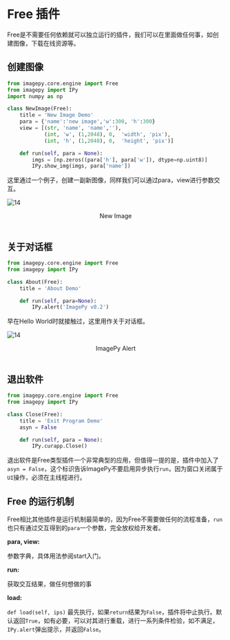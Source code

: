 # Free 插件

Free是不需要任何依赖就可以独立运行的插件，我们可以在里面做任何事，如创建图像，下载在线资源等。



## 创建图像

```python
from imagepy.core.engine import Free
from imagepy import IPy
import numpy as np

class NewImage(Free):
    title = 'New Image Demo'
    para = {'name':'new image','w':300, 'h':300}
    view = [(str, 'name', 'name',''),
            (int, 'w', (1,2048), 0,  'width', 'pix'),
            (int, 'h', (1,2048), 0,  'height', 'pix')]

    def run(self, para = None):
        imgs = [np.zeros((para['h'], para['w']), dtype=np.uint8)]
        IPy.show_img(imgs, para['name'])
```

这里通过一个例子，创建一副新图像，同样我们可以通过para，view进行参数交互。

![14](http://idoc.imagepy.org/demoplugin/22.png)

<div align=center>New Image</div><br>


## 关于对话框

```python
from imagepy.core.engine import Free
from imagepy import IPy

class About(Free):
    title = 'About Demo'

    def run(self, para=None):
        IPy.alert('ImagePy v0.2')
```

早在Hello World时就接触过，这里用作关于对话框。

![14](http://idoc.imagepy.org/demoplugin/23.png)

<div align=center>ImagePy Alert</div><br>


## 退出软件

```python
from imagepy.core.engine import Free
from imagepy import IPy

class Close(Free):
    title = 'Exit Program Demo'
    asyn = False

    def run(self, para = None):
        IPy.curapp.Close()
```

退出软件是Free类型插件一个非常典型的应用，但值得一提的是，插件中加入了`asyn = False`，这个标识告诉ImagePy不要启用异步执行`run`，因为窗口关闭属于`UI`操作，必须在主线程进行。



## Free 的运行机制

Free相比其他插件是运行机制最简单的，因为Free不需要做任何的流程准备，`run`也只有通过交互得到的`para`一个参数，完全放权给开发者。

**para, view:** 

参数字典，具体用法参阅start入门。

**run:** 

获取交互结果，做任何想做的事

**load:** 

`def load(self, ips)` 最先执行，如果`return`结果为`False`，插件将中止执行。默认返回`True`，如有必要，可以对其进行重载，进行一系列条件检验，如不满足，`IPy.alert`弹出提示，并返回`False`。

